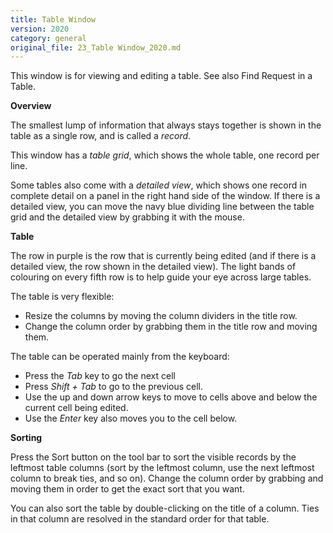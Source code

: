 ```yaml
---
title: Table Window
version: 2020
category: general
original_file: 23_Table Window_2020.md
---
```


This window is for viewing and editing a table. See also Find Request
in a
Table.

**Overview**

The smallest lump of information that always stays together is shown in
the table as a single row, and is called a *record*.

This window has a *table grid*, which shows the whole table, one record
per line.

Some tables also come with a *detailed view*, which shows one record in
complete detail on a panel in the right hand side of the window. If
there is a detailed view, you can move the navy blue dividing line
between the table grid and the detailed view by grabbing it with the
mouse.

**Table**

The row in purple is the row that is currently being edited (and if
there is a detailed view, the row shown in the detailed view). The light
bands of colouring on every fifth row is to help guide your eye across
large tables.

The table is very flexible:

- Resize the columns by moving the column dividers in the title row.
- Change the column order by grabbing them in the title row and moving
  them.

The table can be operated mainly from the keyboard:

- Press the *Tab* key to go the next cell
- Press *Shift + Tab* to go to the previous cell.
- Use the up and down arrow keys to move to cells above and below the
  current cell being edited.
- Use the *Enter* key also moves you to the cell below.

**Sorting**

Press the Sort button on the tool bar to sort the visible records by the
leftmost table columns (sort by the leftmost column, use the next
leftmost column to break ties, and so on). Change the column order by
grabbing and moving them in order to get the exact sort that you want.

You can also sort the table by double-clicking on the title of a column.
Ties in that column are resolved in the standard order for that table.
